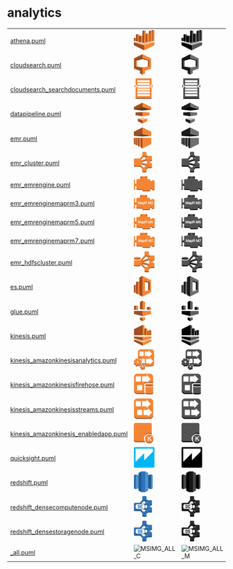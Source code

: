 # analytics

|   |   |   |   |
|---|---|---|---|
| [athena.puml](athena.puml) | ![MSIMG_ATHENA_C](athena.png) | ![MSIMG_ATHENA_M](athena_mono.png) | ![MSIMG_ATHENA_G](athena_gray.png) | 
| [cloudsearch.puml](cloudsearch.puml) | ![MSIMG_CLOUDSEARCH_C](cloudsearch.png) | ![MSIMG_CLOUDSEARCH_M](cloudsearch_mono.png) | ![MSIMG_CLOUDSEARCH_G](cloudsearch_gray.png) | 
| [cloudsearch_searchdocuments.puml](cloudsearch_searchdocuments.puml) | ![MSIMG_CLOUDSEARCHSEARCHDOCUMENTS_C](cloudsearch_searchdocuments.png) | ![MSIMG_CLOUDSEARCHSEARCHDOCUMENTS_M](cloudsearch_searchdocuments_mono.png) | ![MSIMG_CLOUDSEARCHSEARCHDOCUMENTS_G](cloudsearch_searchdocuments_gray.png) | 
| [datapipeline.puml](datapipeline.puml) | ![MSIMG_DATAPIPELINE_C](datapipeline.png) | ![MSIMG_DATAPIPELINE_M](datapipeline_mono.png) | ![MSIMG_DATAPIPELINE_G](datapipeline_gray.png) | 
| [emr.puml](emr.puml) | ![MSIMG_EMR_C](emr.png) | ![MSIMG_EMR_M](emr_mono.png) | ![MSIMG_EMR_G](emr_gray.png) | 
| [emr_cluster.puml](emr_cluster.puml) | ![MSIMG_EMRCLUSTER_C](emr_cluster.png) | ![MSIMG_EMRCLUSTER_M](emr_cluster_mono.png) | ![MSIMG_EMRCLUSTER_G](emr_cluster_gray.png) | 
| [emr_emrengine.puml](emr_emrengine.puml) | ![MSIMG_EMREMRENGINE_C](emr_emrengine.png) | ![MSIMG_EMREMRENGINE_M](emr_emrengine_mono.png) | ![MSIMG_EMREMRENGINE_G](emr_emrengine_gray.png) | 
| [emr_emrenginemaprm3.puml](emr_emrenginemaprm3.puml) | ![MSIMG_EMREMRENGINEMAPRM3_C](emr_emrenginemaprm3.png) | ![MSIMG_EMREMRENGINEMAPRM3_M](emr_emrenginemaprm3_mono.png) | ![MSIMG_EMREMRENGINEMAPRM3_G](emr_emrenginemaprm3_gray.png) | 
| [emr_emrenginemaprm5.puml](emr_emrenginemaprm5.puml) | ![MSIMG_EMREMRENGINEMAPRM5_C](emr_emrenginemaprm5.png) | ![MSIMG_EMREMRENGINEMAPRM5_M](emr_emrenginemaprm5_mono.png) | ![MSIMG_EMREMRENGINEMAPRM5_G](emr_emrenginemaprm5_gray.png) | 
| [emr_emrenginemaprm7.puml](emr_emrenginemaprm7.puml) | ![MSIMG_EMREMRENGINEMAPRM7_C](emr_emrenginemaprm7.png) | ![MSIMG_EMREMRENGINEMAPRM7_M](emr_emrenginemaprm7_mono.png) | ![MSIMG_EMREMRENGINEMAPRM7_G](emr_emrenginemaprm7_gray.png) | 
| [emr_hdfscluster.puml](emr_hdfscluster.puml) | ![MSIMG_EMRHDFSCLUSTER_C](emr_hdfscluster.png) | ![MSIMG_EMRHDFSCLUSTER_M](emr_hdfscluster_mono.png) | ![MSIMG_EMRHDFSCLUSTER_G](emr_hdfscluster_gray.png) | 
| [es.puml](es.puml) | ![MSIMG_ES_C](es.png) | ![MSIMG_ES_M](es_mono.png) | ![MSIMG_ES_G](es_gray.png) | 
| [glue.puml](glue.puml) | ![MSIMG_GLUE_C](glue.png) | ![MSIMG_GLUE_M](glue_mono.png) | ![MSIMG_GLUE_G](glue_gray.png) | 
| [kinesis.puml](kinesis.puml) | ![MSIMG_KINESIS_C](kinesis.png) | ![MSIMG_KINESIS_M](kinesis_mono.png) | ![MSIMG_KINESIS_G](kinesis_gray.png) | 
| [kinesis_amazonkinesisanalytics.puml](kinesis_amazonkinesisanalytics.puml) | ![MSIMG_KINESISAMAZONKINESISANALYTICS_C](kinesis_amazonkinesisanalytics.png) | ![MSIMG_KINESISAMAZONKINESISANALYTICS_M](kinesis_amazonkinesisanalytics_mono.png) | ![MSIMG_KINESISAMAZONKINESISANALYTICS_G](kinesis_amazonkinesisanalytics_gray.png) | 
| [kinesis_amazonkinesisfirehose.puml](kinesis_amazonkinesisfirehose.puml) | ![MSIMG_KINESISAMAZONKINESISFIREHOSE_C](kinesis_amazonkinesisfirehose.png) | ![MSIMG_KINESISAMAZONKINESISFIREHOSE_M](kinesis_amazonkinesisfirehose_mono.png) | ![MSIMG_KINESISAMAZONKINESISFIREHOSE_G](kinesis_amazonkinesisfirehose_gray.png) | 
| [kinesis_amazonkinesisstreams.puml](kinesis_amazonkinesisstreams.puml) | ![MSIMG_KINESISAMAZONKINESISSTREAMS_C](kinesis_amazonkinesisstreams.png) | ![MSIMG_KINESISAMAZONKINESISSTREAMS_M](kinesis_amazonkinesisstreams_mono.png) | ![MSIMG_KINESISAMAZONKINESISSTREAMS_G](kinesis_amazonkinesisstreams_gray.png) | 
| [kinesis_amazonkinesis_enabledapp.puml](kinesis_amazonkinesis_enabledapp.puml) | ![MSIMG_KINESISAMAZONKINESISENABLEDAPP_C](kinesis_amazonkinesis_enabledapp.png) | ![MSIMG_KINESISAMAZONKINESISENABLEDAPP_M](kinesis_amazonkinesis_enabledapp_mono.png) | ![MSIMG_KINESISAMAZONKINESISENABLEDAPP_G](kinesis_amazonkinesis_enabledapp_gray.png) | 
| [quicksight.puml](quicksight.puml) | ![MSIMG_QUICKSIGHT_C](quicksight.png) | ![MSIMG_QUICKSIGHT_M](quicksight_mono.png) | ![MSIMG_QUICKSIGHT_G](quicksight_gray.png) | 
| [redshift.puml](redshift.puml) | ![MSIMG_REDSHIFT_C](redshift.png) | ![MSIMG_REDSHIFT_M](redshift_mono.png) | ![MSIMG_REDSHIFT_G](redshift_gray.png) | 
| [redshift_densecomputenode.puml](redshift_densecomputenode.puml) | ![MSIMG_REDSHIFTDENSECOMPUTENODE_C](redshift_densecomputenode.png) | ![MSIMG_REDSHIFTDENSECOMPUTENODE_M](redshift_densecomputenode_mono.png) | ![MSIMG_REDSHIFTDENSECOMPUTENODE_G](redshift_densecomputenode_gray.png) | 
| [redshift_densestoragenode.puml](redshift_densestoragenode.puml) | ![MSIMG_REDSHIFTDENSESTORAGENODE_C](redshift_densestoragenode.png) | ![MSIMG_REDSHIFTDENSESTORAGENODE_M](redshift_densestoragenode_mono.png) | ![MSIMG_REDSHIFTDENSESTORAGENODE_G](redshift_densestoragenode_gray.png) | 
| [_all.puml](_all.puml) | ![MSIMG_ALL_C](_all.png) | ![MSIMG_ALL_M](_all_mono.png) | ![MSIMG_ALL_G](_all_gray.png) | 
